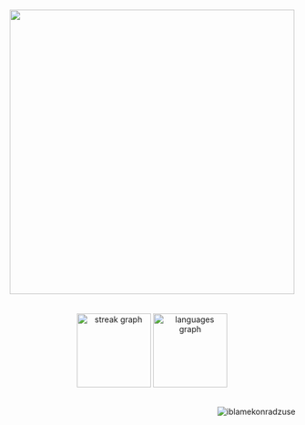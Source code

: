 
###






###


###



###

<div align="center">   
 <img src=https://i.imgur.com/m9M9ay2.png height="500" />
  </div> 
<br/>


  <div align="center"> 
<br />

<div align="center">
  <img src="https://streak-stats.demolab.com?user=iblamekonradzuse&locale=en&mode=daily&theme=rose-pine&hide_border=true&border_radius=5" height="130" alt="streak graph"  />
  <img src="https://github-readme-stats.vercel.app/api/top-langs?username=iblamekonradzuse&locale=en&hide_title=true&layout=compact&card_width=320&langs_count=12&theme=rose_pine&hide_border=true" height="130" alt="languages graph"  />
  
</div>
<br/>

<p align="right"> <img src="https://komarev.com/ghpvc/?username=iblamekonradzuse&label=Profile%20views&color=3c3836&label=clicks&style=for-the-badge" alt="iblamekonradzuse" /> </p>
